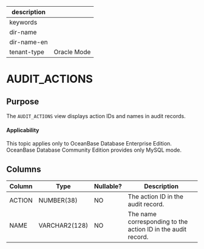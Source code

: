 | description ||
|---|---|
| keywords ||
| dir-name ||
| dir-name-en ||
| tenant-type | Oracle Mode |

AUDIT_ACTIONS
==================================

Purpose
-----------

The `AUDIT_ACTIONS` view displays action IDs and names in audit records.

<main id="notice" >
    <h4>Applicability</h4>
    <p>This topic applies only to OceanBase Database Enterprise Edition. OceanBase Database Community Edition provides only MySQL mode. </p>
  </main>

Columns
-------------



| **Column** | **Type** | **Nullable?** | **Description** |
|----------|---------------|----------------|--------------------------|
| ACTION | NUMBER(38) | NO | The action ID in the audit record. |
| NAME | VARCHAR2(128) | NO | The name corresponding to the action ID in the audit record. |



